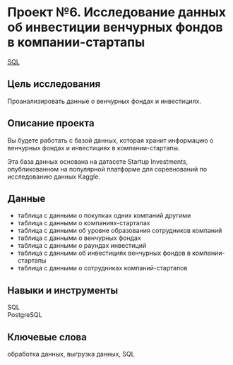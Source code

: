 # Проект №6. Исследование данных об инвестиции венчурных фондов в компании-стартапы

[SQL](https://github.com/fil0kate/YandexPracticum_DataAnalyst/blob/main/Проект%20№6.%20Исследование%20рынка%20инвестиций%20/Проект%20№6.%20Исследование%20рынка%20инвестиций)

## Цель исследования

Проанализировать данные о венчурных фондах и инвестициях.

## Описание проекта

Вы будете работать с базой данных, которая хранит информацию о венчурных фондах и инвестициях в компании-стартапы. 

Эта база данных основана на датасете Startup Investments, опубликованном на популярной платформе для соревнований по исследованию данных Kaggle. 

## Данные

- таблица с данными о покупках одних компаний другими
- таблица с данными о компаниях-стартапах
- таблица с данными об уровне образования сотрудников компаний 
- таблица с данными о венчурных фондах
- таблица с данными о раундах инвестиций
- таблица с данными об инвестициях венчурных фондов в компании-стартапы
- таблица с данными о сотрудниках компаний-стартапов

## Навыки и инструменты

SQL\
PostgreSQL

## Ключевые слова

обработка данных, выгрузка данных, SQL
